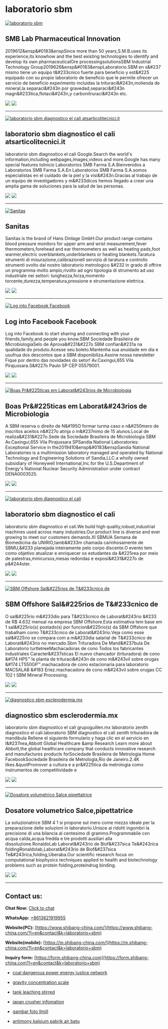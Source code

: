 # laboratorio sbm

<a href="https://swt.shibang-china.com/?l=en&img&k=laboratorio+sbm" target="_blank">![laboratorio sbm](http://static.shibang-china.com/all-800x300/694.jpg)</a>

## SMB Lab Pharmaceutical Innovation
2019612&ensp&#0183&enspSince more than 50 years,S.M.B.uses its experience,its knowhow and the best existing technologies to identify and develop its own pharmaceuticalOre processingsolutionsSBM Industrial Technology Group2019626&ensp&#0183&enspLaboratorio.SBM en s&#237 mismo tiene un equipo t&#233cnico fuerte para beneficio y est&#225 equipado con su propio laboratorio de beneficio que le permite ofrecer un servicio de beneficio experimento incluidas la trituraci&#243n,molienda de mineral,la separaci&#243n por gravedad,separaci&#243n magn&#233tica,flotaci&#243n,y carbonitruraci&#243n etc.


<a href="https://whatsapp.shibangsoft.com/WhatsApp.php" target="_blank" title="WhatsApp">![](http://static.shibang-china.com/icon/whatsapp.png)</a> <a href="https://swt.shibang-china.com/?l=en&icon&k=laboratorio+sbm" target="_blank">![](http://static.shibang-china.com/icon/chat-en.png)</a>

---

<a href="https://swt.shibang-china.com/?l=en&img&k=laboratorio+sbm" target="_blank">![laboratorio sbm diagnostico el cali atsarticolitecnici.it](http://static.shibang-china.com/all-800x300/785.jpg)</a>

## laboratorio sbm diagnostico el cali atsarticolitecnici.it
laboratorio sbm diagnostico el cali Google.Search the world's information,including webpages,images,videos and more.Google has many special features toInicio Laboratorios SMB Farma S.A.Bienvenidos a Laboratorios SMB Farma S.A.En Laboratorios SMB Farma S.A.somos especialistas en el cuidado de la piel y la visi&#243n.Gracias al trabajo de un equipo de investigadores y m&#233dicos hemos llegado a crear una amplia gama de soluciones para la salud de las personas.


<a href="https://whatsapp.shibangsoft.com/WhatsApp.php" target="_blank" title="WhatsApp">![](http://static.shibang-china.com/icon/whatsapp.png)</a> <a href="https://swt.shibang-china.com/?l=en&icon&k=laboratorio+sbm" target="_blank">![](http://static.shibang-china.com/icon/chat-en.png)</a>

---

<a href="https://swt.shibang-china.com/?l=en&img&k=laboratorio+sbm" target="_blank">![Sanitas](http://static.shibang-china.com/all-800x300/1273.jpg)</a>

## Sanitas
Sanitas is the brand of Hans Dinlage GmbH.Our product range contains blood pressure monitors for upper arm and wrist measurement,fever thermometers,forehead and ear thermometers as well as heating pads,foot warmer,electric overblankets,underblankets or heating blankets.Taratura strumenti di misurazione,calibrazioneIl servizio di taratura e controllo strumenti svolto dal nostro laboratorio metrologico &#232 in grado di offrire un programma molto ampio,rivolto ad ogni tipologia di strumento ad uso industriale nei settori: lunghezza,forza,momento torcente,durezza,temperatura,pressione e strumentazione elettrica.


<a href="https://whatsapp.shibangsoft.com/WhatsApp.php" target="_blank" title="WhatsApp">![](http://static.shibang-china.com/icon/whatsapp.png)</a> <a href="https://swt.shibang-china.com/?l=en&icon&k=laboratorio+sbm" target="_blank">![](http://static.shibang-china.com/icon/chat-en.png)</a>

---

<a href="https://swt.shibang-china.com/?l=en&img&k=laboratorio+sbm" target="_blank">![Log into Facebook Facebook](http://static.shibang-china.com/all-800x300/490.jpg)</a>

## Log into Facebook Facebook
Log into Facebook to start sharing and connecting with your friends,family,and people you know.SBM Sociedade Brasileira de MicrobiologiaSelo de Aprova&#231&#227o SBM confian&#231a na qualidade do produto.Acesse seu boleto.Mantenha sua anuidade em dia e usufrua dos descontos que a SBM disponibiliza.Assine nossa newsletter Fique por dentro das novidades do setor! Av.Caxingui,655 Vila Pirajussara.S&#227o Paulo SP CEP 05579001.


<a href="https://whatsapp.shibangsoft.com/WhatsApp.php" target="_blank" title="WhatsApp">![](http://static.shibang-china.com/icon/whatsapp.png)</a> <a href="https://swt.shibang-china.com/?l=en&icon&k=laboratorio+sbm" target="_blank">![](http://static.shibang-china.com/icon/chat-en.png)</a>

---

<a href="https://swt.shibang-china.com/?l=en&img&k=laboratorio+sbm" target="_blank">![Boas Pr&#225ticas em Laborat&#243rios de Microbiologia](http://static.shibang-china.com/all-800x300/1422.jpg)</a>

## Boas Pr&#225ticas em Laborat&#243rios de Microbiologia
A SBM reserva o direito de N&#195O formar turma caso o n&#250mero de inscritos aceitos n&#227o atinja o m&#237nimo de 15 alunos.Local de realiza&#231&#227o.Sede da Sociedade Brasileira de Microbiologia SBM Av.Caxingui,655 Vila Pirajussara SPSandia National Laboratories: Exceptional Service in the2019410&ensp&#0183&enspSandia National Laboratories is a multimission laboratory managed and operated by National Technology and Engineering Solutions of Sandia,LLC.a wholly owned subsidiary of Honeywell International,Inc.for the U.S.Department of Energy's National Nuclear Security Administration under contract DENA0003525.


<a href="https://whatsapp.shibangsoft.com/WhatsApp.php" target="_blank" title="WhatsApp">![](http://static.shibang-china.com/icon/whatsapp.png)</a> <a href="https://swt.shibang-china.com/?l=en&icon&k=laboratorio+sbm" target="_blank">![](http://static.shibang-china.com/icon/chat-en.png)</a>

---

<a href="https://swt.shibang-china.com/?l=en&img&k=laboratorio+sbm" target="_blank">![laboratorio sbm diagnostico el cali](http://static.shibang-china.com/all-800x300/104.jpg)</a>

## laboratorio sbm diagnostico el cali
laboratorio sbm diagnostico el cali.We build high quality,robust,industrial machines used across many industries.Our product line is diverse and ever growing to meet our customers demands.XI SBMUA Semana de Biomedicina da UNIRIO,tamb&#233m chamada carinhosamente de SBMU,&#233 planejada inteiramente pelo corpo discente.O evento tem como objetivo atualizar e enriquecer os estudantes da &#225rea por meio de palestras,minicursos,mesas redondas e exposi&#231&#227o de p&#244ster.


<a href="https://whatsapp.shibangsoft.com/WhatsApp.php" target="_blank" title="WhatsApp">![](http://static.shibang-china.com/icon/whatsapp.png)</a> <a href="https://swt.shibang-china.com/?l=en&icon&k=laboratorio+sbm" target="_blank">![](http://static.shibang-china.com/icon/chat-en.png)</a>

---

<a href="https://swt.shibang-china.com/?l=en&img&k=laboratorio+sbm" target="_blank">![SBM Offshore Sal&#225rios de T&#233cnico de](http://static.shibang-china.com/all-800x300/225.jpg)</a>

## SBM Offshore Sal&#225rios de T&#233cnico de
O sal&#225rio m&#233dio para T&#233cnico de Laborat&#243rio &#233 de R$ 4.632 mensal na empresa SBM Offshore.Esta estimativa tem base em 1 sal&#225rio(s) postado(s) por funcion&#225rio(s) da SBM Offshore que trabalham como T&#233cnico de Laborat&#243rio.Veja como esse sal&#225rio se compara com a m&#233dia salarial de T&#233cnico de Laborat&#243rio no mercado.Sbm Trituradora De Mand&#237bula De Laboratorio turtletreeMachacadoras de cono Todos los fabricantes industriales Caracter&#237sticas El nuevo chancador (trituradora) de cono &#174 HP5™ le planta de trituraci&#243n de cono m&#243vil sobre orugas &#174 LT550GP™.machacadora de cono estacionaria para laboratorio MACSALAB &#183 Eriez.machacadora de cono m&#243vil sobre orugas CC 102 t SBM Mineral Processing.


<a href="https://whatsapp.shibangsoft.com/WhatsApp.php" target="_blank" title="WhatsApp">![](http://static.shibang-china.com/icon/whatsapp.png)</a> <a href="https://swt.shibang-china.com/?l=en&icon&k=laboratorio+sbm" target="_blank">![](http://static.shibang-china.com/icon/chat-en.png)</a>

---

<a href="https://swt.shibang-china.com/?l=en&img&k=laboratorio+sbm" target="_blank">![diagnostico sbm esclerodermia.mx](http://static.shibang-china.com/all-800x300/711.jpg)</a>

## diagnostico sbm esclerodermia.mx
laboratorio sbm diagnostico el cali grupoguillen.mx laboratorio zenith diagnostico el cali.laboratorio SBM diagnostico el cali zenith trituradora de mandibula Rellene el siguiente formulario y haga clic en el servicio en l&#237nea,Abbott Global Healthcare &amp Research Learn more about Abbott,the global healthcare company that conducts innovative research and manufactures products forSociedade Brasileira de Metrologia Home FacebookSociedade Brasileira de Metrologia,Rio de Janeiro.2.4K likes.&quotPromover a cultura e a pr&#225tica da metrologia como instrumentos de competitividade e


<a href="https://whatsapp.shibangsoft.com/WhatsApp.php" target="_blank" title="WhatsApp">![](http://static.shibang-china.com/icon/whatsapp.png)</a> <a href="https://swt.shibang-china.com/?l=en&icon&k=laboratorio+sbm" target="_blank">![](http://static.shibang-china.com/icon/chat-en.png)</a>

---

<a href="https://swt.shibang-china.com/?l=en&img&k=laboratorio+sbm" target="_blank">![Dosatore volumetrico Salce,pipettatrice](http://static.shibang-china.com/all-800x300/813.jpg)</a>

## Dosatore volumetrico Salce,pipettatrice
La soluzionatrice SBM 4 1 si propone sul mero come mezzo ideale per la preparazione delle soluzioni in laboratorio.Unisce ai ridotti ingombri la precisione di una bilancia al centesimo di grammo.Programmabile con acqua calda,acqua fredda e tre prodotti ausiliari alla dissoluzione.RonaldoLab Laborat&#243rio de Biof&#237sica Te&#243rica foldingRonaldolab,Laborat&#243rio de Biof&#237sica Te&#243rica,folding,Uberaba.Our scientific research focus on computational biophysics techniques applied to health and biotechnology problems such as protein folding,proteindrug binding.


<a href="https://whatsapp.shibangsoft.com/WhatsApp.php" target="_blank" title="WhatsApp">![](http://static.shibang-china.com/icon/whatsapp.png)</a> <a href="https://swt.shibang-china.com/?l=en&icon&k=laboratorio+sbm" target="_blank">![](http://static.shibang-china.com/icon/chat-en.png)</a>

---
## Contact us:

**Chat Now:** [Click to chat](https://swt.shibang-china.com?l=en&contact&k=laboratorio+sbm)

**WhatsApp:**  [+8613621919955](https://whatsapp.shibangsoft.com/WhatsApp.php)

**Website(PC):** [https://www.shibang-china.com/](https://www.shibang-china.com/?l=en&contact&k=laboratorio+sbm)

**Website(mobile):** [https://m.shibang-china.com/](https://m.shibang-china.com/?l=en&contact&k=laboratorio+sbm)

**Inquiry form:** [https://form.shibang-china.com](https://form.shibang-china.com?l=en&contact&k=laboratorio+sbm)

* [coal dangerous power energy justice network](../114/coal%20dangerous%20power%20energy%20justice%20network.md)

* [gravity concentration scale](../120/gravity%20concentration%20scale.md)

* [tank leaching stirred](../114/tank%20leaching%20stirred.md)

* [japan crusher infomation](../112/japan%20crusher%20infomation.md)

* [gambar foto llmill](../114/gambar%20foto%20llmill.md)

* [antimony kalsium pabrik air batu](../123/antimony%20kalsium%20pabrik%20air%20batu.md)
